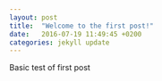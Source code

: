 ```yaml
---
layout: post
title:  "Welcome to the first post!"
date:   2016-07-19 11:49:45 +0200
categories: jekyll update
---
```



Basic test of first post
